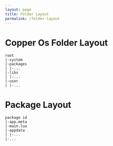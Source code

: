 ```yaml
---
layout: page
title: Folder Layout
permalink: /folder-layout
---
```


# Copper Os Folder Layout

```
root
|-system
|-packages
| |-...
|-libs
| |-...
|-user
| |-...
```

# Package Layout

```
package id
|-app.meta
|-main.lua
|-appdata
| |-...
|-...
```
